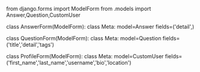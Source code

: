 from django.forms import ModelForm
from .models import Answer,Question,CustomUser

class AnswerForm(ModelForm):
    class Meta:
        model=Answer
        fields=('detail',)

class QuestionForm(ModelForm):
    class Meta:
        model=Question
        fields=('title','detail','tags')

class ProfileForm(ModelForm):
    class Meta:
        model=CustomUser
        fields=('first_name','last_name','username','bio','location')
